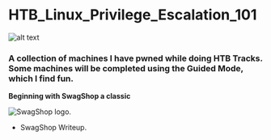 # HTB_Linux_Privilege_Escalation_101

![alt text](https://techround.co.uk/wp-content/uploads/2023/09/hack-the-box-e1694085620820.png)

### A collection of machines I have pwned while doing HTB Tracks. Some machines will be completed using the Guided Mode, which I find fun.

**Beginning with SwagShop a classic** 

![SwagShop logo](https://labs.hackthebox.com/storage/avatars/23477a54b0a750374e281656d69e7661.png).

* SwagShop Writeup.



